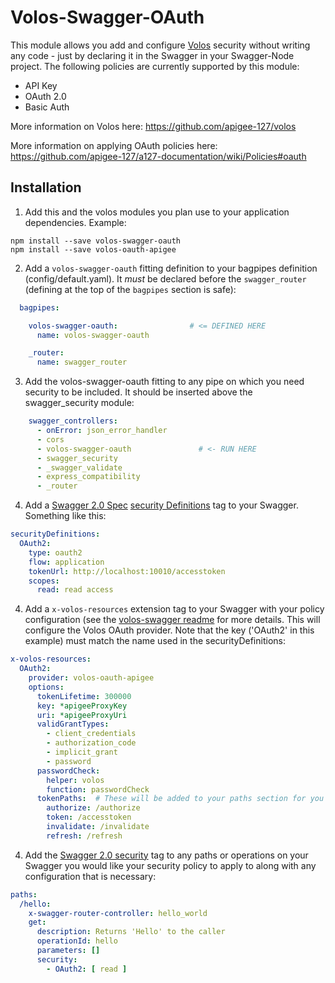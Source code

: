 Volos-Swagger-OAuth
===================

This module allows you add and configure [Volos](https://github.com/apigee-127/volos) security without writing any code - just by declaring it in the Swagger in your Swagger-Node project. The following policies are currently supported by this module:

* API Key
* OAuth 2.0
* Basic Auth

More information on Volos here: https://github.com/apigee-127/volos

More information on applying OAuth policies here: https://github.com/apigee-127/a127-documentation/wiki/Policies#oauth


Installation
------------

1. Add this and the volos modules you plan use to your application dependencies. Example:

```
npm install --save volos-swagger-oauth
npm install --save volos-oauth-apigee
```

2. Add a `volos-swagger-oauth` fitting definition to your bagpipes definition (config/default.yaml). It *must* be declared before the `swagger_router` (defining at the top of the `bagpipes` section is safe):

```yaml
  bagpipes:

    volos-swagger-oauth:                # <= DEFINED HERE
      name: volos-swagger-oauth

    _router:
      name: swagger_router
```

3. Add the volos-swagger-oauth fitting to any pipe on which you need security to be included. It should be inserted above the swagger_security module:

```yaml
    swagger_controllers:
      - onError: json_error_handler
      - cors
      - volos-swagger-oauth               # <- RUN HERE
      - swagger_security
      - _swagger_validate
      - express_compatibility
      - _router
```

4. Add a [Swagger 2.0 Spec](http://swagger.io/specification/) [security Definitions](http://swagger.io/specification/#securityDefinitionsObject) tag to your Swagger. Something like this:

```yaml
securityDefinitions:
  OAuth2:
    type: oauth2
    flow: application
    tokenUrl: http://localhost:10010/accesstoken
    scopes:
      read: read access
```

4. Add a `x-volos-resources` extension tag to your Swagger with your policy configuration (see the [volos-swagger readme](https://github.com/apigee-127/volos/tree/master/swagger) for more details. This will configure the Volos OAuth provider. Note that the key ('OAuth2' in this example) must match the name used in the securityDefinitions:

```yaml
x-volos-resources:
  OAuth2:
    provider: volos-oauth-apigee
    options:
      tokenLifetime: 300000
      key: *apigeeProxyKey
      uri: *apigeeProxyUri
      validGrantTypes:
        - client_credentials
        - authorization_code
        - implicit_grant
        - password
      passwordCheck:
        helper: volos
        function: passwordCheck
      tokenPaths:  # These will be added to your paths section for you
        authorize: /authorize
        token: /accesstoken
        invalidate: /invalidate
        refresh: /refresh
```

4. Add the [Swagger 2.0 security](http://swagger.io/specification/#securityRequirementObject) tag to any paths or operations on your Swagger you would like your security policy to apply to along with any configuration that is necessary:

```yaml
paths:
  /hello:
    x-swagger-router-controller: hello_world
    get:
      description: Returns 'Hello' to the caller
      operationId: hello
      parameters: []
      security:
        - OAuth2: [ read ]
```
